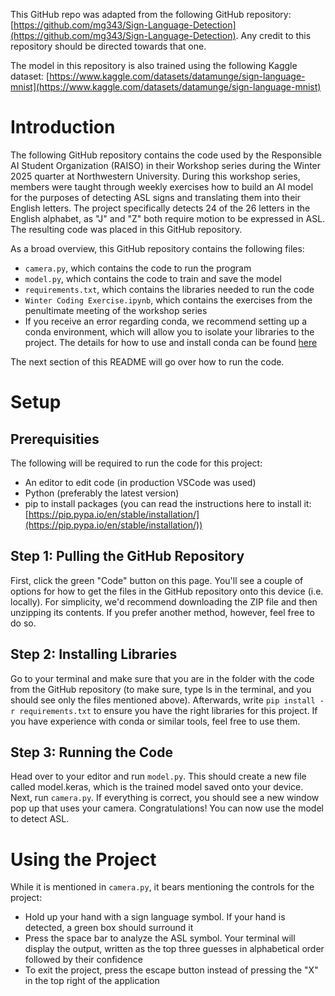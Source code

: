 This GitHub repo was adapted from the following GitHub repository: [https://github.com/mg343/Sign-Language-Detection](https://github.com/mg343/Sign-Language-Detection). Any credit to this repository should be directed towards that one.

The model in this repository is also trained using the following Kaggle dataset: [https://www.kaggle.com/datasets/datamunge/sign-language-mnist](https://www.kaggle.com/datasets/datamunge/sign-language-mnist)

# Introduction #

The following GitHub repository contains the code used by the Responsible AI Student Organization (RAISO) in their Workshop series during the Winter 2025 quarter at Northwestern University. During this workshop series, members were taught through weekly exercises how to build an AI model for the purposes of detecting ASL signs and translating them into their English letters. The project specifically detects 24 of the 26 letters in the English alphabet, as "J" and "Z" both require motion to be expressed in ASL. The resulting code was placed in this GitHub repository.

As a broad overview, this GitHub repository contains the following files:
- `camera.py`, which contains the code to run the program
- `model.py`, which contains the code to train and save the model
- `requirements.txt`, which contains the libraries needed to run the code
- `Winter Coding Exercise.ipynb`, which contains the exercises from the penultimate meeting of the workshop series
- If you receive an error regarding conda, we recommend setting up a conda environment, which will allow you to isolate your libraries to the project. The details for how to use and install conda can be found [here](https://docs.conda.io/projects/conda/en/latest/user-guide/getting-started.html)

The next section of this README will go over how to run the code.

# Setup #

## Prerequisities ##

The following will be required to run the code for this project:
- An editor to edit code (in production VSCode was used)
- Python (preferably the latest version)
- pip to install packages (you can read the instructions here to install it: [https://pip.pypa.io/en/stable/installation/](https://pip.pypa.io/en/stable/installation/))

## Step 1: Pulling the GitHub Repository ##

First, click the green "Code" button on this page. You'll see a couple of options for how to get the files in the GitHub repository onto this device (i.e. locally). For simplicity, we'd recommend downloading the ZIP file and then unzipping its contents. If you prefer another method, however, feel free to do so.

## Step 2: Installing Libraries ##

Go to your terminal and make sure that you are in the folder with the code from the GitHub repository (to make sure, type ls in the terminal, and you should see only the files mentioned above). Afterwards, write `pip install -r requirements.txt` to ensure you have the right libraries for this project. If you have experience with conda or similar tools, feel free to use them.

## Step 3: Running the Code ##

Head over to your editor and run `model.py`. This should create a new file called model.keras, which is the trained model saved onto your device. Next, run `camera.py`. If everything is correct, you should see a new window pop up that uses your camera. Congratulations! You can now use the model to detect ASL.

# Using the Project #

While it is mentioned in `camera.py`, it bears mentioning the controls for the project:

- Hold up your hand with a sign language symbol. If your hand is detected, a green box should surround it
- Press the space bar to analyze the ASL symbol. Your terminal will display the output, written as the top three guesses in alphabetical order followed by their confidence
- To exit the project, press the escape button instead of pressing the "X" in the top right of the application
